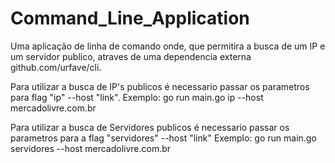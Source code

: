 # Command_Line_Application
Uma aplicação de linha de comando onde, que permitira a busca de um IP e um servidor publico, atraves de uma dependencia externa github.com/urfave/cli.

Para utilizar a busca de IP's publicos é necessario passar os parametros para flag "ip" --host "link".
Exemplo: go run main.go ip --host mercadolivre.com.br

Para utilizar a busca de Servidores publicos é necessario passar os parametros para a flag "servidores" --host "link"
Exemplo: go run main.go servidores --host mercadolivre.com.br
